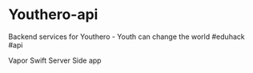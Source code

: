 # Youthero-api

Backend services for Youthero - Youth can change the world #eduhack #api

Vapor Swift Server Side app
